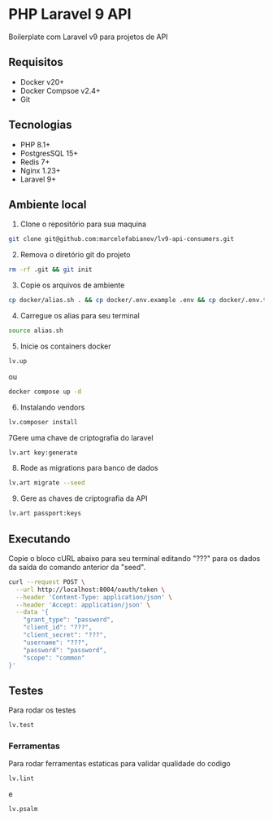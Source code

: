 # PHP Laravel 9 API

Boilerplate com Laravel v9 para projetos de API

## Requisitos

- Docker v20+
- Docker Compsoe v2.4+
- Git

## Tecnologias

- PHP 8.1+
- PostgresSQL 15+
- Redis 7+
- Nginx 1.23+
- Laravel 9+

## Ambiente local

1. Clone o repositório para sua maquina

```bash
git clone git@github.com:marcelofabianov/lv9-api-consumers.git
```

2. Remova o diretório git do projeto

```bash
rm -rf .git && git init
```

3. Copie os arquivos de ambiente

```bash
cp docker/alias.sh . && cp docker/.env.example .env && cp docker/.env.testing . && cp docker/local/docker-compose.yml .
```

4. Carregue os alias para seu terminal

```bash
source alias.sh
```

5. Inicie os containers docker

```bash
lv.up
```

ou

```bash
docker compose up -d
```

6. Instalando vendors

```bash
lv.composer install
```

7Gere uma chave de criptografia do laravel

```bash
lv.art key:generate
```

8. Rode as migrations para banco de dados

```bash
lv.art migrate --seed
```

9. Gere as chaves de criptografia da API

```bash
lv.art passport:keys
```

## Executando 

Copie o bloco cURL abaixo para seu terminal editando "???" para os dados da saida do comando anterior da "seed".

```bash
curl --request POST \
  --url http://localhost:8004/oauth/token \
  --header 'Content-Type: application/json' \
  --header 'Accept: application/json' \
  --data '{
    "grant_type": "password",
    "client_id": "???",
    "client_secret": "???",
    "username": "???",
    "password": "password",
    "scope": "common"
}'
```

## Testes

Para rodar os testes

```bash
lv.test
```

### Ferramentas

Para rodar ferramentas estaticas para validar qualidade do codigo

```bash
lv.lint
```

e

```bash
lv.psalm
```
